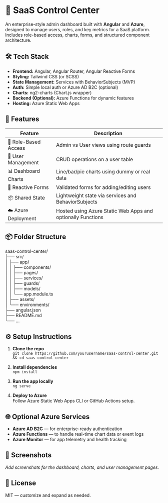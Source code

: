# 🧩 SaaS Control Center

An enterprise-style admin dashboard built with **Angular** and **Azure**, designed to manage users, roles, and key metrics for a SaaS platform. Includes role-based access, charts, forms, and structured component architecture.

## 🛠 Tech Stack

- **Frontend:** Angular, Angular Router, Angular Reactive Forms
- **Styling:** Tailwind CSS (or SCSS)
- **State Management:** Services with BehaviorSubjects (MVP)
- **Auth:** Simple local auth or Azure AD B2C (optional)
- **Charts:** ng2-charts (Chart.js wrapper)
- **Backend (Optional):** Azure Functions for dynamic features
- **Hosting:** Azure Static Web Apps

## 🚀 Features

| Feature                | Description                                                     |
|------------------------|-----------------------------------------------------------------|
| 🔐 Role-Based Access    | Admin vs User views using route guards                          |
| 👥 User Management      | CRUD operations on a user table                                 |
| 📊 Dashboard Charts     | Line/bar/pie charts using dummy or real data                    |
| 🧾 Reactive Forms        | Validated forms for adding/editing users                        |
| 📦 Shared State          | Lightweight state via services and BehaviorSubjects            |
| ☁️ Azure Deployment      | Hosted using Azure Static Web Apps and optionally Functions     |

## 📦 Folder Structure

saas-control-center/  
├── src/  
│   ├── app/  
│   │   ├── components/  
│   │   ├── pages/  
│   │   ├── services/  
│   │   ├── guards/  
│   │   ├── models/  
│   │   └── app.module.ts  
│   ├── assets/  
│   └── environments/  
├── angular.json  
├── README.md  
└── ...  

## ⚙️ Setup Instructions

1. **Clone the repo**  
   `git clone https://github.com/yourusername/saas-control-center.git && cd saas-control-center`

2. **Install dependencies**  
   `npm install`

3. **Run the app locally**  
   `ng serve`

4. **Deploy to Azure**  
   Follow Azure Static Web Apps CLI or GitHub Actions setup.

## 🌐 Optional Azure Services

- **Azure AD B2C** — for enterprise-ready authentication  
- **Azure Functions** — to handle real-time chart data or event logs  
- **Azure Monitor** — for app telemetry and health tracking  

## 📸 Screenshots

_Add screenshots for the dashboard, charts, and user management pages._

## 📄 License

MIT — customize and expand as needed.
